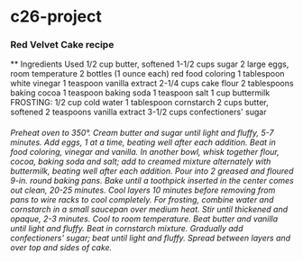 # c26-project
### Red Velvet Cake recipe
** Ingredients Used 
1/2 cup butter, softened
1-1/2 cups sugar
2 large eggs, room temperature
2 bottles (1 ounce each) red food coloring
1 tablespoon white vinegar
1 teaspoon vanilla extract
2-1/4 cups cake flour
2 tablespoons baking cocoa
1 teaspoon baking soda
1 teaspoon salt
1 cup buttermilk
FROSTING:
1/2 cup cold water
1 tablespoon cornstarch
2 cups butter, softened
2 teaspoons vanilla extract
3-1/2 cups confectioners' sugar

####
_Preheat oven to 350°. Cream butter and sugar until light and fluffy, 5-7 minutes. Add eggs, 1 at a time, beating well after_
_each addition. Beat in food coloring, vinegar and vanilla. In another bowl, whisk together flour, cocoa, baking soda and salt;_ _add to creamed mixture alternately with buttermilk, beating well after each addition._
_Pour into 2 greased and floured 9-in. round baking pans. Bake until a toothpick inserted in the center comes out clean, 20-25 minutes. Cool layers 10 minutes before removing from pans to wire racks to cool completely._
_For frosting, combine water and cornstarch in a small saucepan over medium heat. Stir until thickened and opaque, 2-3 minutes._ _Cool to room temperature. Beat butter and vanilla until light and fluffy. Beat in cornstarch mixture. Gradually add confectioners' sugar; beat until light and fluffy. Spread between layers and over top and sides of cake._
